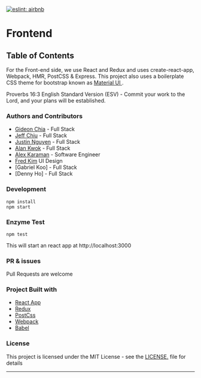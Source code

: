 [![eslint: airbnb](https://img.shields.io/badge/eslint-airbnb-%23fd5c63.svg)](https://www.npmjs.com/package/eslint-config-airbnb)

# Frontend

## Table of Contents

For the Front-end side, we use React and Redux and uses create-react-app, Webpack, HMR, PostCSS & Express. This project also uses a boilerplate CSS theme for bootstrap known as [Material UI ](https://material-ui.com/).

Proverbs 16:3 English Standard Version (ESV) - Commit your work to the Lord, and your plans will be established.

### Authors and Contributors
- [Gideon Chia](https://www.linkedin.com/in/gideon-chia-8573bb30/) - Full Stack
- [Jeff Chiu](https://www.linkedin.com/in/jeffchiu1) - Full Stack
- [Justin Nguyen](https://www.linkedin.com/in/justin-nguyen-42b1a8120/) - Full Stack
- [Alan Kwok](https://www.linkedin.com/in/atkwok/) - Full Stack
- [Alex Karaman](https://www.linkedin.com/in/alex-karaman-227a1145/) - Software Engineer
- [Fred Kim](https://www.linkedin.com/in/fredjameskim/) UI Design
- [Gabriel Koo] - Full Stack
- [Denny Ho] - Full Stack

### Development
```
npm install
npm start
```

### Enzyme Test
```
npm test
```
This will start an react app at http://localhost:3000

### PR & issues
Pull Requests are welcome

### Project Built with
- [React App](https://github.com/facebook/create-react-app)
- [Redux](https://www.npmjs.com/package/react-redux)
- [PostCss](https://github.com/postcss/postcss)
- [Webpack](https://www.npmjs.com/package/webpack)
- [Babel](https://github.com/babel/babel-loader)

### License
This project is licensed under the MIT License - see the [LICENSE.](https://tldrlegal.com/license/mit-license) file for details

-------------------
